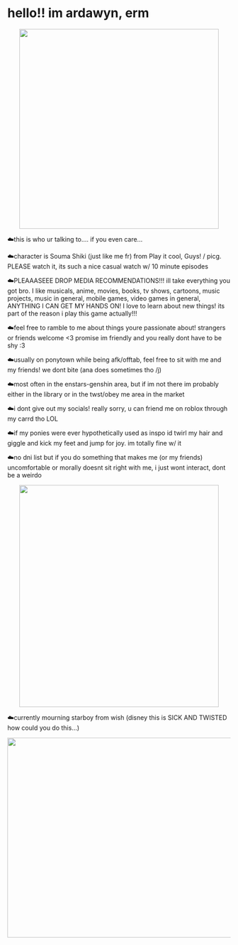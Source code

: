 # hello!! im ardawyn, erm

<p align="center">
<img width="450" height="450" src= "https://github.com/Yoosunoovy/Yoosunoovy/assets/155345103/ebae6831-3762-4de9-af4d-51c62989c889)"
</p>

☁️this is who ur talking to.... if you even care...

☁️character is Souma Shiki (just like me fr) from Play it cool, Guys! / picg. PLEASE watch it, its such a nice casual watch w/ 10 minute episodes

☁️PLEAAASEEE DROP MEDIA RECOMMENDATIONS!!! ill take everything you got bro. I like musicals, anime, movies, books, tv shows, cartoons, music projects, music in general, mobile games, video games in general, ANYTHING I CAN GET MY HANDS ON! I love to learn about new things! its part of the reason i play this game actually!!!

☁️feel free to ramble to me about things youre passionate about! strangers or friends welcome <3 promise im friendly and you really dont have to be shy :3

☁️usually on ponytown while being afk/offtab, feel free to sit with me and my friends! we dont bite (ana does sometimes tho /j)

☁️most often in the enstars-genshin area, but if im not there im probably either in the library or in the twst/obey me area in the market

☁️i dont give out my socials! really sorry, u can friend me on roblox through my carrd tho LOL

☁️if my ponies were ever hypothetically used as inspo id twirl my hair and giggle and kick my feet and jump for joy. im totally fine w/ it

☁️no dni list but if you do something that makes me (or my friends) uncomfortable or morally doesnt sit right with me, i just wont interact, dont be a weirdo

<p align="center">
<img width="450" height="500" src= "https://github.com/Yoosunoovy/Yoosunoovy/assets/155345103/c07842f1-898f-4d03-ac55-3715987fdd12"
</p>

☁️currently mourning starboy from wish (disney this is SICK AND TWISTED how could you do this...)

<p align="left">
<img width="650" height="450" src= "https://github.com/Yoosunoovy/Yoosunoovy/assets/155345103/a4528e49-3a6e-4852-9dd2-3a4289ed238f"
</p>

